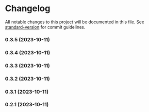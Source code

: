 # Changelog

All notable changes to this project will be documented in this file. See [standard-version](https://github.com/conventional-changelog/standard-version) for commit guidelines.

### 0.3.5 (2023-10-11)

### 0.3.4 (2023-10-11)

### 0.3.3 (2023-10-11)

### 0.3.2 (2023-10-11)

### 0.3.1 (2023-10-11)

### 0.2.1 (2023-10-11)
